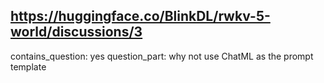 ## https://huggingface.co/BlinkDL/rwkv-5-world/discussions/3

contains_question: yes
question_part: why not use ChatML as the prompt template